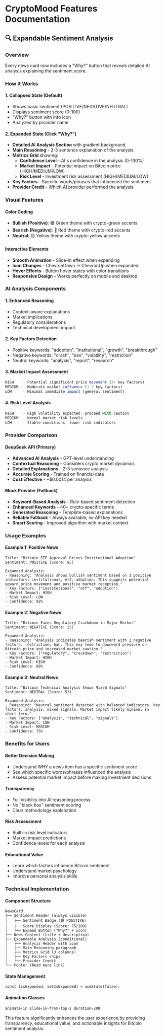 # CryptoMood Features Documentation

## 🔍 Expandable Sentiment Analysis

### Overview
Every news card now includes a "Why?" button that reveals detailed AI analysis explaining the sentiment score.

### How It Works

#### 1. **Collapsed State** (Default)
- Shows basic sentiment (POSITIVE/NEGATIVE/NEUTRAL)
- Displays sentiment score (0-100)
- "Why?" button with info icon
- Analyzed by provider name

#### 2. **Expanded State** (Click "Why?")
- **Detailed AI Analysis Section** with gradient background
- **Main Reasoning** - 2-3 sentence explanation of the analysis
- **Metrics Grid** showing:
  - **Confidence Level** - AI's confidence in the analysis (0-100%)
  - **Market Impact** - Potential impact on Bitcoin price (HIGH/MEDIUM/LOW)
  - **Risk Level** - Investment risk assessment (HIGH/MEDIUM/LOW)
- **Key Factors** - Specific words/phrases that influenced the sentiment
- **Provider Credit** - Which AI provider performed the analysis

### Visual Features

#### Color Coding
- **Bullish (Positive)**: 🟢 Green theme with crypto-green accents
- **Bearish (Negative)**: 🔴 Red theme with crypto-red accents  
- **Neutral**: 🟡 Yellow theme with crypto-yellow accents

#### Interactive Elements
- **Smooth Animation** - Slide-in effect when expanding
- **Icon Changes** - ChevronDown → ChevronUp when expanded
- **Hover Effects** - Button hover states with color transitions
- **Responsive Design** - Works perfectly on mobile and desktop

### AI Analysis Components

#### 1. **Enhanced Reasoning**
- Context-aware explanations
- Market implications
- Regulatory considerations
- Technical development impact

#### 2. **Key Factors Detection**
- Positive keywords: "adoption", "institutional", "growth", "breakthrough"
- Negative keywords: "crash", "ban", "volatility", "restriction"
- Neutral keywords: "analysis", "report", "research"

#### 3. **Market Impact Assessment**
```typescript
HIGH    - Potential significant price movement (3+ key factors)
MEDIUM  - Moderate market influence (1-2 key factors)
LOW     - Minimal immediate impact (general sentiment)
```

#### 4. **Risk Level Analysis**
```typescript
HIGH    - High volatility expected, proceed with caution
MEDIUM  - Normal market risk levels
LOW     - Stable conditions, lower risk indicators
```

### Provider Comparison

#### **DeepSeek API** (Primary)
- **Advanced AI Analysis** - GPT-level understanding
- **Contextual Reasoning** - Considers crypto market dynamics
- **Detailed Explanations** - 2-3 sentence analysis
- **Accurate Scoring** - Trained on financial data
- **Cost Effective** - ~$0.0014 per analysis

#### **Mock Provider** (Fallback)
- **Keyword-Based Analysis** - Rule-based sentiment detection
- **Enhanced Keywords** - 40+ crypto-specific terms
- **Generated Reasoning** - Template-based explanations
- **Reliable Fallback** - Always available, no API key needed
- **Smart Scoring** - Improved algorithm with market context

### Usage Examples

#### Example 1: Positive News
```
Title: "Bitcoin ETF Approval Drives Institutional Adoption"
Sentiment: POSITIVE (Score: 85)

Expanded Analysis:
- Reasoning: "Analysis shows bullish sentiment based on 3 positive indicators: institutional, etf, adoption. This suggests potential upward price movement and positive market reception."
- Key Factors: ["institutional", "etf", "adoption"]
- Market Impact: HIGH
- Risk Level: LOW
- Confidence: 92%
```

#### Example 2: Negative News  
```
Title: "Bitcoin Faces Regulatory Crackdown in Major Market"
Sentiment: NEGATIVE (Score: 25)

Expanded Analysis:
- Reasoning: "Analysis indicates bearish sentiment with 2 negative factors: restriction, ban. This may lead to downward pressure on Bitcoin price and increased market caution."
- Key Factors: ["regulatory", "crackdown", "restriction"]
- Market Impact: HIGH
- Risk Level: HIGH
- Confidence: 88%
```

#### Example 3: Neutral News
```
Title: "Bitcoin Technical Analysis Shows Mixed Signals"
Sentiment: NEUTRAL (Score: 52)

Expanded Analysis:
- Reasoning: "Neutral sentiment detected with balanced indicators. Key factors: analysis, mixed signals. Market impact likely minimal in short term."
- Key Factors: ["analysis", "technical", "signals"]
- Market Impact: LOW
- Risk Level: MEDIUM
- Confidence: 75%
```

### Benefits for Users

#### **Better Decision Making**
- Understand WHY a news item has a specific sentiment score
- See which specific words/phrases influenced the analysis
- Assess potential market impact before making investment decisions

#### **Transparency**
- Full visibility into AI reasoning process
- No "black box" sentiment scoring
- Clear methodology explanation

#### **Risk Assessment**
- Built-in risk level indicators
- Market impact predictions
- Confidence levels for each analysis

#### **Educational Value**
- Learn which factors influence Bitcoin sentiment
- Understand market psychology
- Improve personal analysis skills

### Technical Implementation

#### **Component Structure**
```tsx
NewsCard
├── Sentiment Header (always visible)
│   ├── Sentiment Badge (🟢 POSITIVE)
│   ├── Score Display (Score: 75/100)
│   └── Expand Button ("Why?" + icon)
├── News Content (title + description)
├── Expandable Analysis (conditional)
│   ├── Analysis Header with icon
│   ├── Main Reasoning paragraph
│   ├── Metrics Grid (3 columns)
│   ├── Key Factors chips
│   └── Provider Credit
└── Footer (Read more link)
```

#### **State Management**
```tsx
const [isExpanded, setIsExpanded] = useState(false);
```

#### **Animation Classes**
```css
animate-in slide-in-from-top-2 duration-200
```

This feature significantly enhances the user experience by providing transparency, educational value, and actionable insights for Bitcoin sentiment analysis.